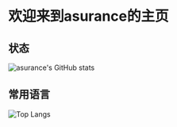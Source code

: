 # 欢迎来到asurance的主页

## 状态
![asurance's GitHub stats](https://github-readme-stats.vercel.app/api?username=asurance&show_icons=true)

## 常用语言
![Top Langs](https://github-readme-stats.vercel.app/api/top-langs/?username=asurance&layout=donut)

